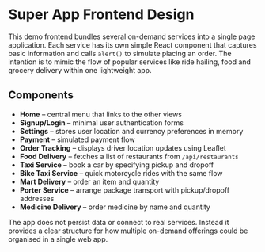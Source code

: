 # Super App Frontend Design

This demo frontend bundles several on-demand services into a single page
application. Each service has its own simple React component that captures basic
information and calls `alert()` to simulate placing an order. The intention is
to mimic the flow of popular services like ride hailing, food and grocery
delivery within one lightweight app.

## Components
- **Home** – central menu that links to the other views
- **Signup/Login** – minimal user authentication forms
- **Settings** – stores user location and currency preferences in memory
- **Payment** – simulated payment flow
- **Order Tracking** – displays driver location updates using Leaflet
- **Food Delivery** – fetches a list of restaurants from `/api/restaurants`
- **Taxi Service** – book a car by specifying pickup and dropoff
- **Bike Taxi Service** – quick motorcycle rides with the same flow
- **Mart Delivery** – order an item and quantity
- **Porter Service** – arrange package transport with pickup/dropoff addresses
- **Medicine Delivery** – order medicine by name and quantity

The app does not persist data or connect to real services. Instead it provides a
clear structure for how multiple on-demand offerings could be organised in a
single web app.
